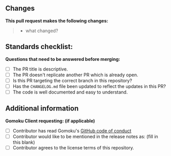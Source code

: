 ## Changes

**This pull request makes the following changes:**

> - what changed?

## Standards checklist:

**Questions that need to be answered before merging:**

- [ ] The PR title is descriptive.
- [ ] The PR doesn't replicate another PR which is already open.
- [ ] Is this PR targeting the correct branch in this repository?
- [ ] Has the `CHANGELOG.md` file been updated to reflect the updates in this PR?
- [ ] The code is well documented and easy to understand.

## Additional information

**Gomoku Client requesting: (if applicable)**

- [ ] Contributor has read Gomoku's [GitHub code of conduct](https://EpitechPromo2026/B-DEV-500-REN-5-1-area-mathis.le-bonniec/blob/main/.github/CODE_OF_CONDUCT.md)
- [ ] Contributor would like to be mentioned in the release notes as: (fill in this blank)
- [ ] Contributor agrees to the license terms of this repository.
